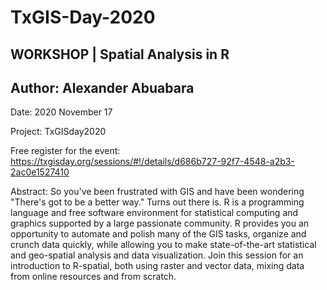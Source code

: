 # TxGIS-Day-2020

## WORKSHOP | Spatial Analysis in R

## Author: Alexander Abuabara

Date: 2020 November 17

Project: TxGISday2020

Free register for the event: https://txgisday.org/sessions/#!/details/d686b727-92f7-4548-a2b3-2ac0e1527410

Abstract: So you've been frustrated with GIS and have been wondering "There's got to be a better way." Turns out there is. R is a programming language and free software environment for statistical computing and graphics supported by a large passionate community. R provides you an opportunity to automate and polish many of the GIS tasks, organize and crunch data quickly, while allowing you to make state-of-the-art statistical and geo-spatial analysis and data visualization. Join this session for an introduction to R-spatial, both using raster and vector data, mixing data from online resources and from scratch.
